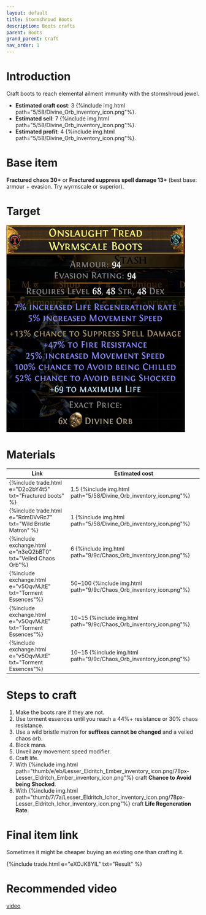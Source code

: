 ```yaml
---
layout: default
title: Stormshroud Boots
description: Boots crafts
parent: Boots
grand_parent: Craft
nav_order: 1
---
```


# Introduction

Craft boots to reach elemental ailment immunity with the stormshroud jewel.

 - **Estimated craft cost**: 3 {%include img.html path="5/58/Divine_Orb_inventory_icon.png"%}.
 - **Estimated sell**: 7 {%include img.html path="5/58/Divine_Orb_inventory_icon.png"%}.
 - **Estimated profit**: 4 {%include img.html path="5/58/Divine_Orb_inventory_icon.png"%}.

# Base item

**Fractured chaos 30+** or  **Fractured suppress spell damage 13+** (best base: armour + evasion. Try wyrmscale or superior).

# Target

![image tooltip here](/assets/images/stormshroud-boots.png)

# Materials
 
 |Link|Estimated cost|
 |-|-|
 |{%include trade.html e="D2o2bY4t5" txt="Fractured boots" %}    | 1.5 {%include img.html path="5/58/Divine_Orb_inventory_icon.png"%}  |
 |{%include trade.html e="RdmDVvRc7" txt="Wild Bristle Matron" %}| 1   {%include img.html path="5/58/Divine_Orb_inventory_icon.png"%}  |
 |{%include exchange.html e="n3eQ2bBT0" txt="Veiled Chaos Orb"%} | 6   {%include img.html path="9/9c/Chaos_Orb_inventory_icon.png"%}   |
 |{%include exchange.html e="v5OqvMJtE" txt="Torment Essences"%} | 50~100 {%include img.html path="9/9c/Chaos_Orb_inventory_icon.png"%}|
 |{%include exchange.html e="v5OqvMJtE" txt="Torment Essences"%} | 10~15 {%include img.html path="9/9c/Chaos_Orb_inventory_icon.png"%} |
 |{%include exchange.html e="v5OqvMJtE" txt="Torment Essences"%} | 10~15 {%include img.html path="9/9c/Chaos_Orb_inventory_icon.png"%} |
 

# Steps to craft

 1. Make the boots rare if they are not.
 2. Use torment essences until you reach a 44%+ resistance or 30% chaos resistance.
 3. Use a wild bristle matron for **suffixes cannot be changed** and a veiled chaos orb.
 4. Block mana.
 5. Unveil any movement speed modifier.
 6. Craft life.
 7. With {%include img.html path="thumb/e/eb/Lesser_Eldritch_Ember_inventory_icon.png/78px-Lesser_Eldritch_Ember_inventory_icon.png"%} craft **Chance to Avoid being Shocked**.
 8. With {%include img.html path="thumb/7/7a/Lesser_Eldritch_Ichor_inventory_icon.png/78px-Lesser_Eldritch_Ichor_inventory_icon.png"%} craft **Life Regeneration Rate**.

# Final item link

Sometimes it might be cheaper buying an existing one than crafting it.

{%include trade.html e="eXOJK8YIL" txt="Result" %}

# Recommended video

[video](https://www.youtube.com/watch?v=mvcDveMVlqk)